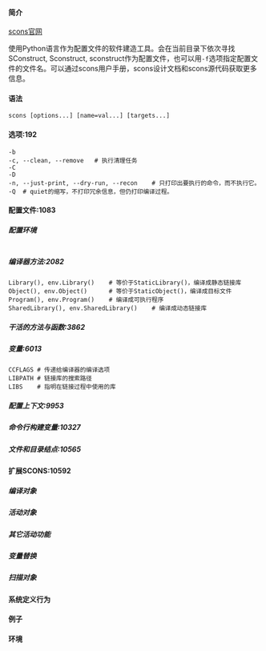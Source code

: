 #### 简介

[scons官网](https://www.scons.org/)

使用Python语言作为配置文件的软件建造工具。会在当前目录下依次寻找SConstruct, Sconstruct, sconstruct作为配置文件，也可以用`-f`选项指定配置文件的文件名。可以通过scons用户手册，scons设计文档和scons源代码获取更多信息。

#### 语法

```
scons [options...] [name=val...] [targets...]
```

#### 选项:192

```
-b
-c, --clean, --remove	# 执行清理任务
-C
-D
-n, --just-print, --dry-run, --recon	# 只打印出要执行的命令，而不执行它。
-Q	# quiet的缩写，不打印冗余信息，但仍打印编译过程。
```

#### 配置文件:1083

##### 配置环境

```

```

##### 编译器方法:2082

```
Library(), env.Library()	# 等价于StaticLibrary()，编译成静态链接库
Object(), env.Object()		# 等价于StaticObject()，编译成目标文件
Program(), env.Program()	# 编译成可执行程序
SharedLibrary(), env.SharedLibrary()	# 编译成动态链接库
```



##### 干活的方法与函数:3862

##### 变量:6013

```
CCFLAGS	# 传递给编译器的编译选项
LIBPATH	# 链接库的搜索路径
LIBS	# 指明在链接过程中使用的库

```



##### 配置上下文:9953

##### 命令行构建变量:10327

##### 文件和目录结点:10565

#### 扩展SCONS:10592

##### 编译对象

##### 活动对象

##### 其它活动功能

##### 变量替换

##### 扫描对象

#### 系统定义行为

#### 例子

#### 环境